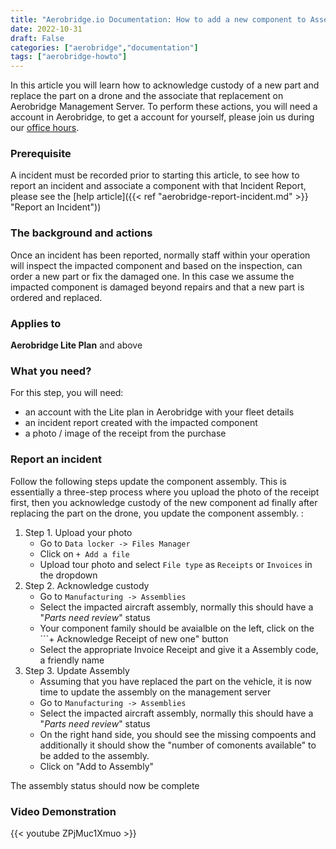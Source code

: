 ```yaml
---
title: "Aerobridge.io Documentation: How to add a new component to Assembly?"
date: 2022-10-31
draft: False
categories: ["aerobridge","documentation"]
tags: ["aerobridge-howto"]
---
```


In this article you will learn how to acknowledge custody of a new part and replace the part on a drone and the associate that replacement on Aerobridge Management Server. To perform these actions, you will need a account in Aerobridge, to get a account for yourself, please join us during our [office hours](https://outlook.office365.com/owa/calendar/AerobridgePro@openskies.sh/bookings/).
<!--more-->

### Prerequisite
A incident must be recorded prior to starting this article, to see how to report an incident and associate a component with that Incident Report, please see the [help article]({{< ref "aerobridge-report-incident.md" >}} "Report an Incident"))

### The background and actions
Once an incident has been reported, normally staff within your operation will inspect the impacted component and based on the inspection, can order a new part or fix the damaged one. In this case we assume the impacted component is damaged beyond repairs and that a new part is ordered and replaced. 

### Applies to 
**Aerobridge Lite Plan** and above

### What you need? 
For this step, you will need:

- an account with the Lite plan in Aerobridge with your fleet details
- an incident report created with the impacted component
- a photo / image of the receipt from the purchase

### Report an incident
Follow the following steps update the component assembly. This is essentially a three-step process where you upload the photo of the receipt first, then you acknowledge custody of the new component ad finally after replacing the part on the drone, you update the component assembly. : 

1. Step 1. Upload your photo
    - Go to ```Data locker -> Files Manager```
    - Click on ```+ Add a file```
    - Upload tour photo and select ```File type``` as ```Receipts``` or ```Invoices``` in the dropdown
2. Step 2. Acknowledge custody
    - Go to ```Manufacturing -> Assemblies```
    - Select the impacted aircraft assembly, normally this should have a "*Parts need review*" status
    - Your component family should be avaialble on the left, click on the ```+ Acknowledge Receipt of new one" button 
    - Select the appropriate Invoice Receipt and give it a Assembly code, a friendly name
3. Step 3. Update Assembly
    - Assuming that you have replaced the part on the vehicle, it is now time to update the assembly on the management server
    - Go to ```Manufacturing -> Assemblies```
    - Select the impacted aircraft assembly, normally this should have a "*Parts need review*" status
    - On the right hand side, you should see the missing compoents and additionally it should show the "number of comonents available" to be added to the assembly. 
    - Click on "Add to Assembly"

The assembly status should now be complete

### Video Demonstration
{{< youtube ZPjMuc1Xmuo >}}
